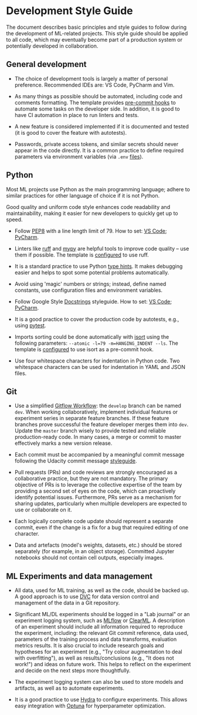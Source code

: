 # Development Style Guide

The document describes basic principles and style guides to follow during the development of ML-related projects. This style guide should be applied to all code, which may eventually become part of a production system or potentially developed in collaboration.

## General development

* The choice of development tools is largely a matter of personal preference. Recommended IDEs are: VS Code, PyCharm and Vim.

* As many things as possible should be automated, including code and comments formatting. The template provides [pre-commit hooks](README.md#pre-commit-hooks) to automate some tasks on the developer side. In addition, it is good to have CI automation in place to run linters and tests.

* A new feature is considered implemented if it is documented and tested (it is good to cover the feature with autotests).

* Passwords, private access tokens, and similar secrets should never appear in the code directly. It is a common practice to define required parameters via environment variables (via `.env` [files](README.md#environment-variables)).


## Python

Most ML projects use Python as the main programming language; adhere to similar practices for other language of choice if it is not Python.

Good quality and uniform code style enhances code readability and maintainability, making it easier for new developers to quickly get up to speed.

* Follow [PEP8](https://peps.python.org/pep-0008/) with a line length limit of 79. How to set: [VS Code](https://code.visualstudio.com/docs/python/linting); [PyCharm](https://www.jetbrains.com/help/pycharm/tutorial-code-quality-assistance-tips-and-tricks.html).

* Linters like  [ruff](https://docs.astral.sh/ruff/) and [mypy](https://pypi.org/project/mypy/) are helpful tools to improve code quality – use them if possible. The template is [configured](README.md#pre-commit-hooks) to use ruff.

* It is a standard practice to use Python [type hints](https://docs.python.org/3/library/typing.html). It makes debugging easier and helps to spot some potential problems automatically.

* Avoid using 'magic' numbers or strings; instead, define named constants, use configuration files and environment variables.

* Follow Google Style [Docstrings](https://sphinxcontrib-napoleon.readthedocs.io/en/latest/example_google.html) styleguide. How to set: [VS Code](https://marketplace.visualstudio.com/items?itemName=njpwerner.autodocstring); [PyCharm](https://www.jetbrains.com/help/pycharm/settings-tools-python-integrated-tools.html).

* It is a good practice to cover the production code by autotests, e.g., using [pytest](https://pypi.org/project/pytest/).

* Imports sorting could be done automatically with [isort](https://pypi.org/project/isort/) using the following parameters: `--atomic -l=79 -m=HANGING_INDENT --ls`. The template is [configured](README.md#pre-commit-hooks) to use isort as a pre-commit hook.

* Use four whitespace characters for indentation in Python code. Two whitespace characters can be used for indentation in YAML and JSON files.

## Git

* Use a simplified [Gitflow Workflow](https://www.atlassian.com/git/tutorials/comparing-workflows/gitflow-workflow): the `develop` branch can be named `dev`. When working collaboratively, implement individual features or experiment series in separate feature branches. If these feature branches prove successful the feature developer merges them into `dev`. Update the `master` branch wisely to provide tested and reliable production-ready code. In many cases, a merge or commit to master effectively marks a new version release.

* Each commit must be accompanied by a meaningful commit message following the Udacity commit message [styleguide](http://udacity.github.io/git-styleguide/).

* Pull requests (PRs) and code reviews are strongly encouraged as a collaborative practice, but they are not mandatory. The primary objective of PRs is to leverage the collective expertise of the team by providing a second set of eyes on the code, which can proactively identify potential issues. Furthermore, PRs serve as a mechanism for sharing updates, particularly when multiple developers are expected to use or collaborate on it.

* Each logically complete code update should represent a separate commit, even if the change is a fix for a bug that required editing of one character.

* Data and artefacts (model's weights, datasets, etc.) should be stored separately (for example, in an object storage). Committed Jupyter notebooks should not contain cell outputs, especially images.

## ML Experiments and data management

* All data, used for ML training, as well as the code, should be backed up. A good approach is to use [DVC](https://dvc.org/doc) for data version control and management of the data in a Git repository.

* Significant ML/DL experiments should be logged in a "Lab journal" or an experiment logging system, such as [MLflow](https://mlflow.org/docs/latest/index.html) or [ClearML](https://clear.ml/docs/latest/docs/). A description of an experiment should include all information required to reproduce the experiment, including: the relevant Git commit reference, data used, parameters of the training process and data transforms, evaluation metrics results. It is also crucial to include research goals and hypotheses for an experiment (e.g., "Try colour augmentation to deal with overfitting"), as well as results/conclusions (e.g., "It does not work!") and ideas on future work. This helps to reflect on the experiment and decide on the next steps more thoughtfully.

* The experiment logging system can also be used to store models and artifacts, as well as to automate experiments.

* It is a good practice to use [Hydra](https://hydra.cc/docs/intro/) to configure experiments. This allows easy integration with [Optuna](https://optuna.readthedocs.io/en/stable/index.html) for hyperparameter optimization.